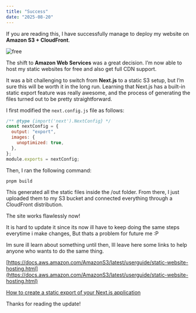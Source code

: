 ```yaml
---
title: "Success"
date: "2025-08-20"
---
```


If you are reading this, I have successfully manage to deploy my website on **Amazon S3 + CloudFront**.

![free](/images/breaking-free.png)

The shift to **Amazon Web Services** was a great decision. I’m now able to host my static websites for free and also get full CDN support.

It was a bit challenging to switch from **Next.js** to a static S3 setup, but I’m sure this will be worth it in the long run. Learning that Next.js has a built-in static export feature was really awesome, and the process of generating the files turned out to be pretty straightforward.

I first modified the `next.config.js` file as follows:

```js
/** @type {import('next').NextConfig} */
const nextConfig = {
  output: "export",
  images: {
    unoptimized: true,
  },
};
module.exports = nextConfig;
```
Then, I ran the following command:

`pnpm build`

This generated all the static files inside the /out folder. From there, I just uploaded them to my S3 bucket and connected everything through a CloudFront distribution.

The site works flawlessly now!

It is hard to update it since its now ill have to keep doing the same steps everytime i make changes, But thats a problem for future me :P

Im sure ill learn about something until then, Ill leave here some links to help anyone who wants to do the same thing.

[https://docs.aws.amazon.com/AmazonS3/latest/userguide/static-website-hosting.html](https://docs.aws.amazon.com/AmazonS3/latest/userguide/static-website-hosting.html)

[How to create a static export of your Next.js application](https://nextjs.org/docs/pages/guides/static-exports)


Thanks for reading the update!

